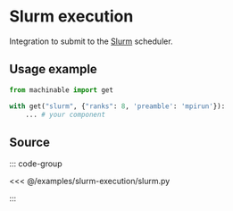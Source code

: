 # Slurm execution

Integration to submit to the [Slurm](https://slurm.schedmd.com/documentation.html) scheduler.

## Usage example

```python
from machinable import get

with get("slurm", {"ranks": 8, 'preamble': 'mpirun'}):
    ... # your component
```

## Source

::: code-group

<<< @/examples/slurm-execution/slurm.py

:::

